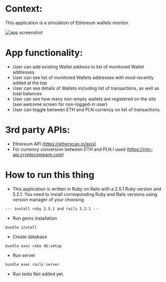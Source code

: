 # Context:
This application is a simulation of Ethereum wallets monitor.

![app screenshot](https://github.com/exlabs/ruby_take_home_challenge/blob/master/public/repo_screenshot.png)



# App functionality:
* User can add existing Wallet address to list of monitored Wallet addresses
* User can see list of monitored Wallets addresses with most recently added at the top
* User can see details of Wallets including list of transactions, as well as total balances
* User can see how many non-empty wallets are registered on the site (see welcome screen for non-logged-in user)
* User can toggle between ETH and PLN currency on list of transactions

# 3rd party APIs:
* Ethereum API (https://etherscan.io/apis)
* For currency conversion between ETH and PLN I used (https://min-api.cryptocompare.com)

# How to run this thing
* This application is written in Ruby on Rails with a 2.5.1 Ruby version and 5.2.1. You need to install corresponding Ruby and Rails versions using version manager of your choosing
```
--- install ruby 2.5.1 and rails 5.2.1 ---
```
* Run gems installation
```
bundle install
```
* Create database
```
bundle exec rake db:setup
```
* Run server
```
bundle exec rails server
```
* Run tests
Not added yet.
